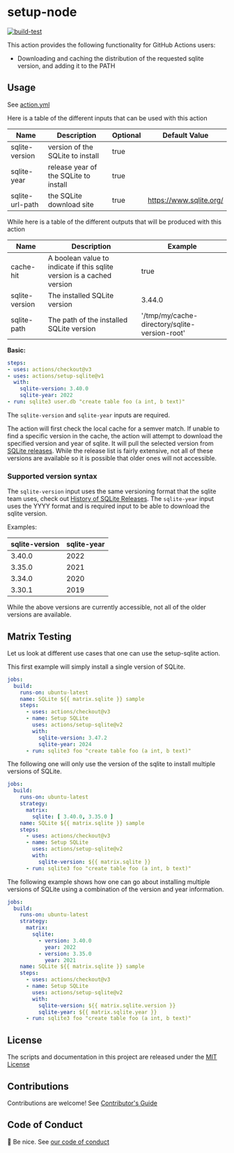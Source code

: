# setup-node

[![build-test](https://github.com/ccorsi/setup-sqlite/actions/workflows/test.yml/badge.svg)](https://github.com/ccorsi/setup-sqlite/actions/workflows/test.yml)
<!-- [![versions](https://github.com/ccorsi/setup-sqlite/actions/workflows/versions.yml/badge.svg)](https://github.com/ccorsi/setup-sqlite/actions/workflows/versions.yml)
[![proxy](https://github.com/ccorsi/setup-sqlite/actions/workflows/proxy.yml/badge.svg)](https://github.com/ccorsi/setup-sqlite/actions/workflows/proxy.yml) -->

This action provides the following functionality for GitHub Actions users:

- Downloading and caching the distribution of the requested sqlite version, and adding it to the PATH

## Usage

See [action.yml](action.yml)

Here is a table of the different inputs that can be used with this action

| Name | Description | Optional | Default Value |
| ---- | ----------- | -------- | ------------- |
| sqlite-version | version of the SQLite to install | true |  |
| sqlite-year | release year of the SQLite to install | true |  |
| sqlite-url-path | the SQLite download site | true | https://www.sqlite.org/ |

While here is a table of the different outputs that will be produced with this action

| Name | Description | Example |
| --- | --- | --- |
| cache-hit | A boolean value to indicate if this sqlite version is a cached version | true |
| sqlite-version | The installed SQLite version | 3.44.0 |
| sqlite-path | The path of the installed SQLite version | '/tmp/my/cache-directory/sqlite-version-root' |

**Basic:**

```yaml
steps:
- uses: actions/checkout@v3
- uses: actions/setup-sqlite@v1
  with:
    sqlite-version: 3.40.0
    sqlite-year: 2022
- run: sqlite3 user.db "create table foo (a int, b text)"
```

The `sqlite-version` and `sqlite-year` inputs are required.

The action will first check the local cache for a semver match. If unable to find a specific version in the cache, the action will attempt to download the specified version and year of sqlite. It will pull the selected version from [SQLite releases](https://www.sqlite.org/chronology.html).  While the release list is fairly extensive, not all of these versions are available so it is possible that older ones will not accessible.

### Supported version syntax

The `sqlite-version` input uses the same versioning format that the sqlite team uses, check out [History of SQLite Releases](https://www.sqlite.org/chronology.html).  The `sqlite-year` input uses the YYYY format and is required input to be able to download the sqlite version.

Examples:

| sqlite-version | sqlite-year |
| -------------- | ----------- |
| 3.40.0 | 2022 |
| 3.35.0 | 2021 |
| 3.34.0 | 2020 |
| 3.30.1 | 2019 |

While the above versions are currently accessible, not all of the older versions are available.

## Matrix Testing

Let us look at different use cases that one can use the setup-sqlite action.

This first example will simply install a single version of SQLite.

```yaml
jobs:
  build:
    runs-on: ubuntu-latest
    name: SQLite ${{ matrix.sqlite }} sample
    steps:
      - uses: actions/checkout@v3
      - name: Setup SQLite
        uses: actions/setup-sqlite@v2
        with:
          sqlite-version: 3.47.2
          sqlite-year: 2024
      - run: sqlite3 foo "create table foo (a int, b text)"
```

The following one will only use the version of the sqlite to install multiple versions of SQLite.

```yaml
jobs:
  build:
    runs-on: ubuntu-latest
    strategy:
      matrix:
        sqlite: [ 3.40.0, 3.35.0 ]
    name: SQLite ${{ matrix.sqlite }} sample
    steps:
      - uses: actions/checkout@v3
      - name: Setup SQLite
        uses: actions/setup-sqlite@v2
        with:
          sqlite-version: ${{ matrix.sqlite }}
      - run: sqlite3 foo "create table foo (a int, b text)"
```

The following example shows how one can go about installing multiple versions of SQLite using a
combination of the version and year information.

```yaml
jobs:
  build:
    runs-on: ubuntu-latest
    strategy:
      matrix:
        sqlite:
          - version: 3.40.0
            year: 2022
          - version: 3.35.0
            year: 2021
    name: SQLite ${{ matrix.sqlite }} sample
    steps:
      - uses: actions/checkout@v3
      - name: Setup SQLite
        uses: actions/setup-sqlite@v2
        with:
          sqlite-version: ${{ matrix.sqlite.version }}
          sqlite-year: ${{ matrix.sqlite.year }}
      - run: sqlite3 foo "create table foo (a int, b text)"
```

## License

The scripts and documentation in this project are released under the [MIT License](LICENSE)

## Contributions

Contributions are welcome! See [Contributor's Guide](docs/contributors.md)

## Code of Conduct

:wave: Be nice. See [our code of conduct](CODE_OF_CONDUCT.md)
